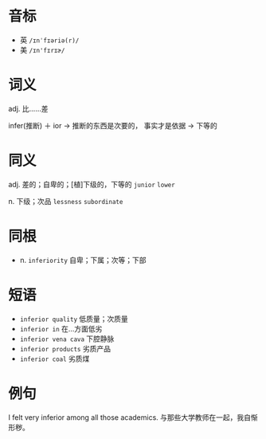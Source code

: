 # 音标

- 英 `/ɪnˈfɪəriə(r)/`
- 美 `/ɪn'fɪrɪɚ/`

# 词义

adj. 比……差




infer(推断) ＋ ior → 推断的东西是次要的， 事实才是依据 → 下等的

# 同义

adj. 差的；自卑的；[植]下级的，下等的
`junior` `lower`

n. 下级；次品
`lessness` `subordinate`

# 同根

- n. `inferiority` 自卑；下属；次等；下部

# 短语

- `inferior quality` 低质量；次质量
- `inferior in` 在…方面低劣
- `inferior vena cava` 下腔静脉
- `inferior products` 劣质产品
- `inferior coal` 劣质煤

# 例句

I felt very inferior among all those academics.
与那些大学教师在一起，我自惭形秽。


